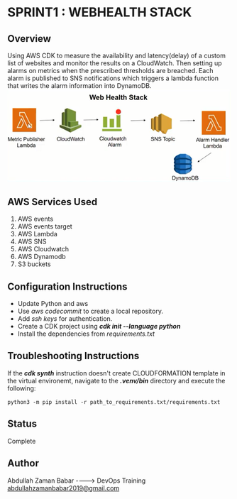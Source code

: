 # SPRINT1 : WEBHEALTH STACK
## Overview
Using AWS CDK to measure the availability and latency(delay) of a custom list of websites and monitor the results on a CloudWatch. Then setting up alarms on metrics when the prescribed thresholds are breached. Each alarm is published to SNS notifications which triggers a lambda function that writes the alarm information into DynamoDB.
![WebHealth](https://github.com/abdullah2021skipq/ProximaCentauri/blob/main/AbdullahZaman/tinker.png)

## AWS Services Used
1. AWS events
2. AWS events target
3. AWS Lambda
4. AWS SNS
5. AWS Cloudwatch
6. AWS Dynamodb
7. S3 buckets

## Configuration Instructions
* Update Python and aws
* Use _aws codecommit_ to create a local repository.
* Add _ssh keys_ for authentication.
* Create a CDK project using _**cdk init --language python**_
* Install the dependencies from _requirements.txt_

## Troubleshooting Instructions
If the _**cdk synth**_ instruction doesn't create CLOUDFORMATION template in the virtual environemt, navigate to the _**.venv/bin**_ directory and execute the following:
```
python3 -m pip install -r path_to_requirements.txt/requirements.txt
```

## Status
Complete

## Author
Abdullah Zaman Babar  ----> DevOps Training     <abdullahzamanbabar2019@gmail.com>
